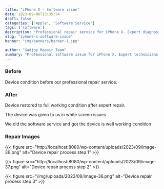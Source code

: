 ```yaml
---
title: "iPhone X - Software issue"
date: 2023-09-06T13:35:54
draft: false
categories: ['Apple', 'Software Service']
tags: ['software']
description: "Professional repair service for iPhone X. Expert diagnosis and quality repairs in Bangalore."
slug: "iphone-x-software-issue"
banner: "img/banners/banner-1.jpg"

author: "Gadjoy Repair Team"
summary: "Professional software issue for iPhone X. Expert technicians, quality parts, warranty included."
---
```


### Before

Device condition before our professional repair service.

### After

Device restored to full working condition after expert repair.

The device was given to us in white screen issues

We did the software service and got the device is well working condition

### Repair Images

{{< figure src="http://localhost:8080/wp-content/uploads/2023/09/image-36.png" alt="Device repair process step 1" >}}

{{< figure src="http://localhost:8080/wp-content/uploads/2023/09/image-37.png" alt="Device repair process step 2" >}}

{{< figure src="/img/uploads/2023/09/image-36.png" alt="Device repair process step 3" >}}

